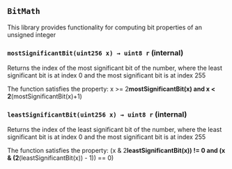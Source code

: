 ## `BitMath`



This library provides functionality for computing bit properties of an unsigned integer


### `mostSignificantBit(uint256 x) → uint8 r` (internal)

Returns the index of the most significant bit of the number,
    where the least significant bit is at index 0 and the most significant bit is at index 255


The function satisfies the property:
    x >= 2**mostSignificantBit(x) and x < 2**(mostSignificantBit(x)+1)


### `leastSignificantBit(uint256 x) → uint8 r` (internal)

Returns the index of the least significant bit of the number,
    where the least significant bit is at index 0 and the most significant bit is at index 255


The function satisfies the property:
    (x & 2**leastSignificantBit(x)) != 0 and (x & (2**(leastSignificantBit(x)) - 1)) == 0)




